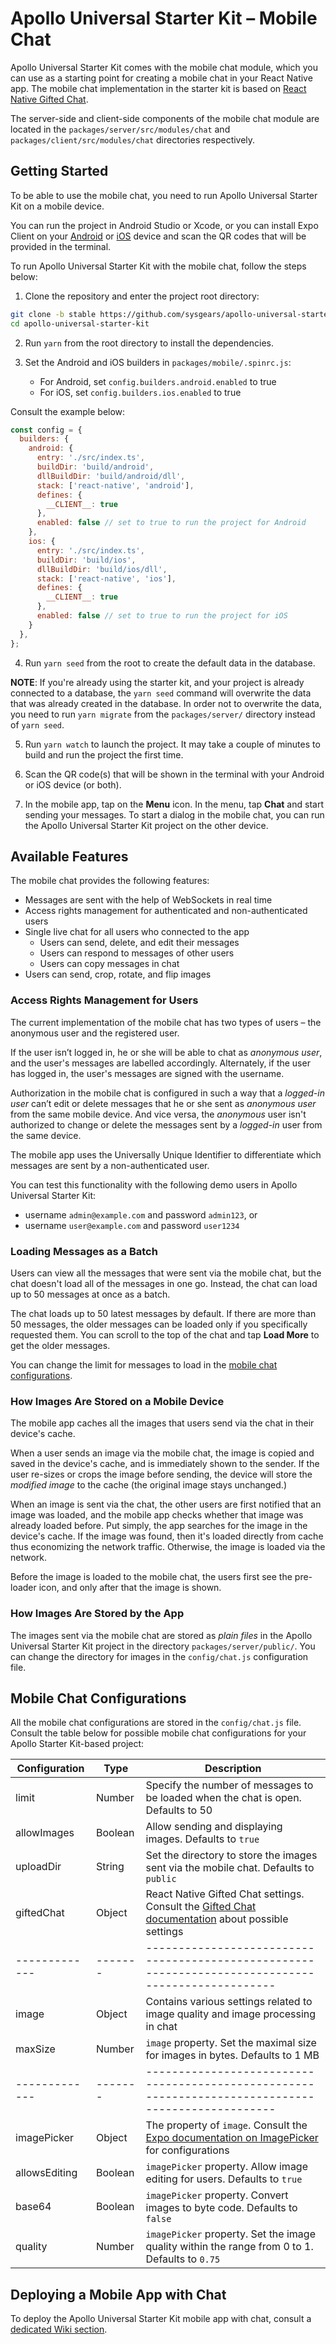 # Apollo Universal Starter Kit &ndash; Mobile Chat

Apollo Universal Starter Kit comes with the mobile chat module, which you can use as a starting point for creating a 
mobile chat in your React Native app. The mobile chat implementation in the starter kit is based on 
[React Native Gifted Chat].

The server-side and client-side components of the mobile chat module are located in the `packages/server/src/modules/chat` 
and `packages/client/src/modules/chat` directories respectively.

## Getting Started

To be able to use the mobile chat, you need to run Apollo Universal Starter Kit on a mobile device.

You can run the project in Android Studio or Xcode, or you can install Expo Client on your [Android] or [iOS] device and
scan the QR codes that will be provided in the terminal.

To run Apollo Universal Starter Kit with the mobile chat, follow the steps below:

1. Clone the repository and enter the project root directory:

```bash
git clone -b stable https://github.com/sysgears/apollo-universal-starter-kit.git
cd apollo-universal-starter-kit
```

2. Run `yarn` from the root directory to install the dependencies.

3. Set the Android and iOS builders in `packages/mobile/.spinrc.js`:

    * For Android, set `config.builders.android.enabled` to true
    * For iOS, set `config.builders.ios.enabled` to true

Consult the example below:
 
```javascript
const config = {
  builders: {
    android: {
      entry: './src/index.ts',
      buildDir: 'build/android',
      dllBuildDir: 'build/android/dll',
      stack: ['react-native', 'android'],
      defines: {
        __CLIENT__: true
      },
      enabled: false // set to true to run the project for Android
    },
    ios: {
      entry: './src/index.ts',
      buildDir: 'build/ios',
      dllBuildDir: 'build/ios/dll',
      stack: ['react-native', 'ios'],
      defines: {
        __CLIENT__: true
      },
      enabled: false // set to true to run the project for iOS
    }
  },
};
```

4. Run `yarn seed` from the root to create the default data in the database.

**NOTE**: If you're already using the starter kit, and your project is already connected to a database, the `yarn seed`
command will overwrite the data that was already created in the database. In order not to overwrite the data, you need 
to run `yarn migrate` from the `packages/server/` directory instead of `yarn seed`.

5. Run `yarn watch` to launch the project. It may take a couple of minutes to build and run the project the first time.

6. Scan the QR code(s) that will be shown in the terminal with your Android or iOS device (or both).

7. In the mobile app, tap on the **Menu** icon. In the menu, tap **Chat** and start sending your messages. To start a 
dialog in the mobile chat, you can run the Apollo Universal Starter Kit project on the other device.

## Available Features

The mobile chat provides the following features:

* Messages are sent with the help of WebSockets in real time
* Access rights management for authenticated and non-authenticated users
* Single live chat for all users who connected to the app
    * Users can send, delete, and edit their messages
    * Users can respond to messages of other users
    * Users can copy messages in chat
* Users can send, crop, rotate, and flip images

### Access Rights Management for Users

The current implementation of the mobile chat has two types of users &ndash; the anonymous user and the registered user. 

If the user isn’t logged in, he or she will be able to chat as _anonymous user_, and the user's messages are labelled 
accordingly. Alternately, if the user has logged in, the user's messages are signed with the username. 

Authorization in the mobile chat is configured in such a way that a _logged-in user_ can’t edit or delete messages that 
he or she sent as _anonymous user_ from the same mobile device. And vice versa, the _anonymous_ user isn't authorized to 
change or delete the messages sent by a _logged-in_ user from the same device.

The mobile app uses the Universally Unique Identifier to differentiate which messages are sent by a non-authenticated 
user.

You can test this functionality with the following demo users in Apollo Universal Starter Kit:

* username `admin@example.com` and password `admin123`, or
* username `user@example.com` and password `user1234`

### Loading Messages as a Batch

Users can view all the messages that were sent via the mobile chat, but the chat doesn't load all of the messages in one 
go. Instead, the chat can load up to 50 messages at once as a batch.

The chat loads up to 50 latest messages by default. If there are more than 50 messages, the older messages can be loaded 
only if you specifically requested them. You can scroll to the top of the chat and tap **Load More** to get the older 
messages.

You can change the limit for messages to load in the [mobile chat configurations](#mobile-chat-configurations).

### How Images Are Stored on a Mobile Device

The mobile app caches all the images that users send via the chat in their device's cache. 

When a user sends an image via the mobile chat, the image is copied and saved in the device's cache, and is immediately 
shown to the sender. If the user re-sizes or crops the image before sending, the device will store the
_modified image_ to the cache (the original image stays unchanged.)

When an image is sent via the chat, the other users are first notified that an image was loaded, and the mobile app 
checks whether that image was already loaded before. Put simply, the app searches for the image in the device's cache. 
If the image was found, then it's loaded directly from cache thus economizing the network traffic. Otherwise, the image 
is loaded via the network.

Before the image is loaded to the mobile chat, the users first see the pre-loader icon, and only after that the image is
shown.

### How Images Are Stored by the App

The images sent via the mobile chat are stored as _plain files_ in the Apollo Universal Starter Kit project in the 
directory `packages/server/public/`. You can change the directory for images in the `config/chat.js` configuration file.

## Mobile Chat Configurations

All the mobile chat configurations are stored in the `config/chat.js` file. Consult the table below for possible mobile
chat configurations for your Apollo Starter Kit-based project:

| Configuration | Type    | Description                                                                                        |
| ------------- | ------- | -------------------------------------------------------------------------------------------------- |
| limit         | Number  | Specify the number of messages to be loaded when the chat is open. Defaults to 50                  |
| allowImages   | Boolean | Allow sending and displaying images. Defaults to `true`                                            |
| uploadDir     | String  | Set the directory to store the images sent via the mobile chat. Defaults to `public`               |
| giftedChat    | Object  | React Native Gifted Chat settings. Consult the [Gifted Chat documentation] about possible settings |
| ------------- | ------- | -------------------------------------------------------------------------------------------------- |
| image         | Object  | Contains various settings related to image quality and image processing in chat                    |
| maxSize       | Number  | `image` property. Set the maximal size for images in bytes. Defaults to 1 MB                       |
| ------------- | ------- | -------------------------------------------------------------------------------------------------- |
| imagePicker   | Object  | The property of `image`. Consult the [Expo documentation on ImagePicker] for configurations        |
| allowsEditing | Boolean | `imagePicker` property. Allow image editing for users. Defaults to `true`                          |
| base64        | Boolean | `imagePicker` property. Convert images to byte code. Defaults to `false`                           |
| quality       | Number  | `imagePicker` property. Set the image quality within the range from 0 to 1. Defaults to `0.75`     |

## Deploying a Mobile App with Chat

To deploy the Apollo Universal Starter Kit mobile app with chat, consult a [dedicated Wiki section].

[react native gifted chat]: https://github.com/FaridSafi/react-native-gifted-chat
[android]: https://play.google.com/store/apps/details?id=host.exp.exponent&hl=en_US
[ios]: https://itunes.apple.com/ru/app/expo-client/id982107779?mt=8
[gifted chat documentation]: https://github.com/FaridSafi/react-native-gifted-chat#props
[expo documentation on imagepicker]: https://docs.expo.io/versions/latest/sdk/imagepicker
[dedicated wiki section]: https://github.com/sysgears/apollo-universal-starter-kit/wiki/Getting-Started#building-a-standalone-mobile-app-for-google-play-or-app-store